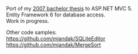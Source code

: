Port of my <a href="https://github.com/mjandak/EshopBc">2007 bachelor thesis</a> to ASP.NET MVC 5. <br />
Entity Framework 6 for database access. <br />
Work in progress. <br />

Other code  samples:<br />
https://github.com/mjandak/SQLiteEditor<br />
https://github.com/mjandak/MergeSort
